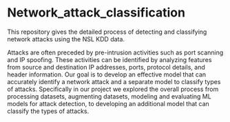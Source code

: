 # Network_attack_classification
This repository gives the detailed process of detecting and classifying network attacks using the NSL KDD data.

Attacks are often preceded by pre-intrusion activities such as port scanning and IP spoofing. These activities can be identified by analyzing features from source and destination IP addresses, ports, protocol details, and header information. Our goal is to develop an effective model that can accurately identify a network attack and a separate model to classify types of attacks. Specifically in our project we explored the overall process from processing datasets, augmenting datasets, modeling and evaluating ML models for attack detection, to developing an additional model that can classify the types of attacks.
